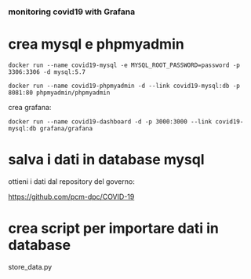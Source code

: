 ### monitoring covid19 with Grafana

# crea mysql e phpmyadmin
```
docker run --name covid19-mysql -e MYSQL_ROOT_PASSWORD=password -p 3306:3306 -d mysql:5.7
```

```
docker run --name covid19-phpmyadmin -d --link covid19-mysql:db -p 8081:80 phpmyadmin/phpmyadmin
```

crea grafana:
```
docker run --name covid19-dashboard -d -p 3000:3000 --link covid19-mysql:db grafana/grafana
```


# salva i dati in database mysql
 ottieni i dati dal repository del governo:

 https://github.com/pcm-dpc/COVID-19


 # crea script per importare dati in database
 store_data.py

